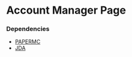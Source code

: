 # Account Manager Page


### Dependencies
- [PAPERMC](https://jd.papermc.io/paper/1.19/index.html)
- [JDA](https://github.com/DV8FromTheWorld/JDA/releases)

